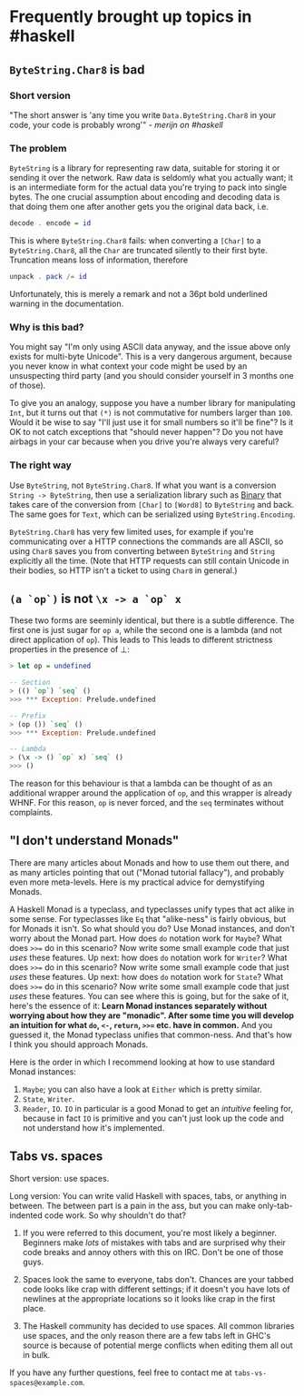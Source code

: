 Frequently brought up topics in #haskell
========================================



`ByteString.Char8` is bad
-------------------------

### Short version

"The short answer is 'any time you write `Data.ByteString.Char8` in your code, your code is probably wrong'" - *merijn on #haskell*

### The problem

`ByteString` is a library for representing raw data, suitable for storing it or sending it over the network. Raw data is seldomly what you actually want; it is an intermediate form for the actual data you're trying to pack into single bytes. The one crucial assumption about encoding and decoding data is that doing them one after another gets you the original data back, i.e.

```haskell
decode . encode = id
```

This is where `ByteString.Char8` fails: when converting a `[Char]` to a `ByteString.Char8`, all the `Char` are truncated silently to their first byte. Truncation means loss of information, therefore

```haskell
unpack . pack /= id
```

Unfortunately, this is merely a remark and not a 36pt bold underlined warning in the documentation.

### Why is this bad?

You might say "I'm only using ASCII data anyway, and the issue above only exists for multi-byte Unicode". This is a very dangerous argument, because you never know in what context your code might be used by an unsuspecting third party (and you should consider yourself in 3 months one of those).

To give you an analogy, suppose you have a number library for manipulating `Int`, but it turns out that `(*)` is not commutative for numbers larger than `100`. Would it be wise to say "I'll just use it for small numbers so it'll be fine"? Is it OK to not catch exceptions that "should never happen"? Do you not have airbags in your car because when you drive you're always very careful?

### The right way

Use `ByteString`, not `ByteString.Char8`. If what you want is a conversion `String -> ByteString`, then use a serialization library such as [Binary][binary] that takes care of the conversion from `[Char]` to `[Word8]` to `ByteString` and back. The same goes for `Text`, which can be serialized using `ByteString.Encoding`.

`ByteString.Char8` has very few limited uses, for example if you're communicating over a HTTP connections the commands are all ASCII, so using `Char8` saves you from converting between `ByteString` and `String` explicitly all the time. (Note that HTTP requests can still contain Unicode in their bodies, so HTTP isn't a ticket to using `Char8` in general.)

[binary]: http://hackage.haskell.org/package/binary




``(a `op`)`` is not ``\x -> a `op` x``
--------------------------------------

These two forms are seeminly identical, but there is a subtle difference. The first one is just sugar for `op a`, while the second one is a lambda (and not direct application of `op`). This leads to This leads to different strictness properties in the presence of ⊥:

```haskell
> let op = undefined

-- Section
> (() `op`) `seq` ()
>>> *** Exception: Prelude.undefined

-- Prefix
> (op ()) `seq` ()
>>> *** Exception: Prelude.undefined

-- Lambda
> (\x -> () `op` x) `seq` ()
>>> ()
```

The reason for this behaviour is that a lambda can be thought of as an additional wrapper around the application of `op`, and this wrapper is already WHNF. For this reason, `op` is never forced, and the `seq` terminates without complaints.



"I don't understand Monads"
---------------------------

There are many articles about Monads and how to use them out there, and as many articles pointing that out ("Monad tutorial fallacy"), and probably even more meta-levels. Here is my practical advice for demystifying Monads.

A Haskell Monad is a typeclass, and typeclasses unify types that act alike in some sense. For typeclasses like `Eq` that "alike-ness" is fairly obvious, but for Monads it isn't. So what should you do? Use Monad instances, and don't worry about the Monad part. How does `do` notation work for `Maybe`? What does `>>=` do in this scenario? Now write some small example code that just *uses* these features. Up next: how does `do` notation work for `Writer`? What does `>>=` do in this scenario? Now write some small example code that just *uses* these features. Up next: how does `do` notation work for `State`? What does `>>=` do in this scenario? Now write some small example code that just *uses* these features. You can see where this is going, but for the sake of it, here's the essence of it: **Learn Monad instances separately without worrying about how they are "monadic". After some time you will develop an intuition for what `do`, `<-`, `return`, `>>=` etc. have in common.** And you guessed it, the Monad typeclass unifies that common-ness. And that's how I think you should approach Monads.

Here is the order in which I recommend looking at how to use standard Monad instances:

1. `Maybe`; you can also have a look at `Either` which is pretty similar.
2. `State`, `Writer`.
3. `Reader`, `IO`. `IO` in particular is a good Monad to get an *intuitive* feeling for, because in fact `IO` is primitive and you can't just look up the code and not understand how it's implemented.



Tabs vs. spaces
---------------

Short version: use spaces.

Long version: You can write valid Haskell with spaces, tabs, or anything in between. The between part is a pain in the ass, but you can make only-tab-indented code work. So why shouldn't do that?

1. If you were referred to this document, you're most likely a beginner. Beginners make *lots* of mistakes with tabs and are surprised why their code breaks and annoy others with this on IRC. Don't be one of those guys.

2. Spaces look the same to everyone, tabs don't. Chances are your tabbed code looks like crap with different settings; if it doesn't you have lots of newlines at the appropriate locations so it looks like crap in the first place.

3. The Haskell community has decided to use spaces. All common libraries use spaces, and the only reason there are a few tabs left in GHC's source is because of potential merge conflicts when editing them all out in bulk.

If you have any further questions, feel free to contact me at `tabs-vs-spaces@example.com`.


